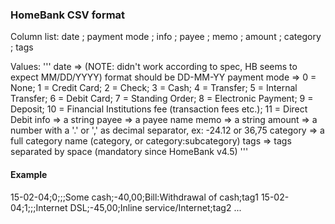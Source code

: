 ### HomeBank CSV format
Column list:
date ; payment mode ; info ; payee ; memo ; amount ; category ; tags

Values:
'''
date     => (NOTE: didn't work according to spec, HB seems to expect MM/DD/YYYY) format should be DD-MM-YY
payment mode  => 0 = None; 1 = Credit Card; 2 = Check; 3 = Cash; 4 = Transfer; 5 = Internal Transfer; 6 = Debit Card; 7 = Standing Order; 8 = Electronic Payment; 9 = Deposit; 10 = Financial Institutions fee (transaction fees etc.); 11 = Direct Debit
info     => a string
payee    => a payee name
memo     => a string
amount   => a number with a '.' or ',' as decimal separator, ex: -24.12 or 36,75
category => a full category name (category, or category:subcategory)
tags	 => tags separated by space (mandatory since HomeBank v4.5)
'''
#### Example
15-02-04;0;;;Some cash;-40,00;Bill:Withdrawal of cash;tag1
15-02-04;1;;;Internet DSL;-45,00;Inline service/Internet;tag2
...